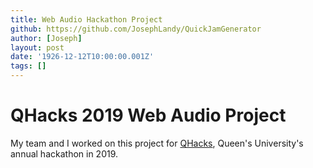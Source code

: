 ```yaml
---
title: Web Audio Hackathon Project
github: https://github.com/JosephLandy/QuickJamGenerator
author: [Joseph]
layout: post
date: '1926-12-12T10:00:00.001Z'
tags: []
---
```


QHacks 2019 Web Audio Project
===

My team and I worked on this project for [QHacks](https://qhacks.io/), Queen's University's annual hackathon in 2019. 

